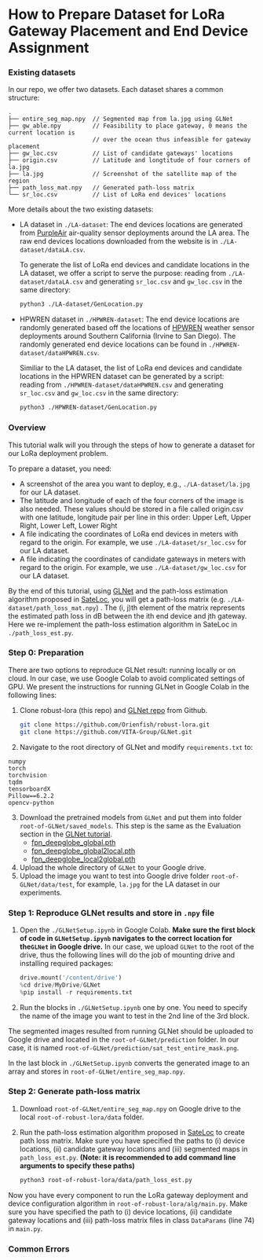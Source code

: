 # How to Prepare Dataset for LoRa Gateway Placement and End Device Assignment

### Existing datasets

In our repo, we offer two datasets. Each dataset shares a common structure:

```
.
├── entire_seg_map.npy  // Segmented map from la.jpg using GLNet
├── gw_able.npy         // Feasibility to place gateway, 0 means the current location is
                        // over the ocean thus infeasible for gateway placement
├── gw_loc.csv          // List of candidate gateways' locations 
├── origin.csv          // Latitude and longtitude of four corners of la.jpg
├── la.jpg              // Screenshot of the satellite map of the region
├── path_loss_mat.npy   // Generated path-loss matrix
└── sr_loc.csv          // List of LoRa end devices' locations
```

More details about the two existing datasets:

* LA dataset in `./LA-dataset`: The end devices locations are generated from [PurpleAir](https://www2.purpleair.com/) air-quality sensor deployments around the LA area. The raw end devices locations downloaded from the website is in `./LA-dataset/dataLA.csv`.

  To generate the list of LoRa end devices and candidate locations in the LA dataset, we offer a script to serve the purpose:  reading from `./LA-dataset/dataLA.csv` and generating `sr_loc.csv` and `gw_loc.csv` in the same directory:

  ```bash
  python3 ./LA-dataset/GenLocation.py
  ```

* HPWREN dataset in `./HPWREN-dataset`: The end device locations are randomly generated based off the locations of [HPWREN](https://hpwren.ucsd.edu/Sensors/) weather sensor deployments around Southern California (Irvine to San Diego). The randomly generated end device locations can be found in `./HPWREN-dataset/dataHPWREN.csv`.

  Similiar to the LA dataset, the list of LoRa end devices and candidate locations in the HPWREN dataset can be generated by a script:  
  reading from `./HPWREN-dataset/dataHPWREN.csv` and generating `sr_loc.csv` and `gw_loc.csv` in the same directory: 
  ```bash
  python3 ./HPWREN-dataset/GenLocation.py
  ```

### Overview

This tutorial walk will you through the steps of how to generate a dataset for our LoRa deployment problem.

To prepare a dataset, you need:

* A screenshot of the area you want to deploy, e.g., `./LA-dataset/la.jpg` for our LA dataset. 
* The latitude and longitude of each of the four corners of the image is also needed. These values should be stored in a file called origin.csv with one latitude, longitude pair per line in this order: Upper Left, Upper Right, Lower Left, Lower Right
* A file indicating the coordinates of LoRa end devices in meters with regard to the origin. For example, we use `./LA-dataset/sr_loc.csv` for our LA dataset.
* A file indicating the coordinates of candidate gateways in meters with regard to the origin. For example, we use `./LA-dataset/gw_loc.csv` for our LA dataset.

By the end of this tutorial, using [GLNet](https://github.com/VITA-Group/GLNet) and the path-loss estimation algorithm proposed in [SateLoc](https://ieeexplore.ieee.org/abstract/document/9111031), you will get a path-loss matrix (e.g. `./LA-dataset/path_loss_mat.npy`) . The (i, j)th element of the matrix represents the estimated path loss in dB between the ith end device and jth gateway. Here we re-implement the path-loss estimation algorithm in SateLoc in `./path_loss_est.py`.

### Step 0: Preparation 

There are two options to reproduce GLNet result: running locally or on cloud. In our case, we use Google Colab to avoid complicated settings of GPU. We present the instructions for running GLNet in Google Colab in the following lines:

1. Clone robust-lora (this repo) and [GLNet repo](https://github.com/VITA-Group/GLNet) from Github. 

   ```bash
   git clone https://github.com/Orienfish/robust-lora.git
   git clone https://github.com/VITA-Group/GLNet.git
   ```

2. Navigate to the root directory of GLNet and modify `requirements.txt` to:

```
numpy
torch
torchvision
tqdm
tensorboardX
Pillow==6.2.2
opencv-python
```

3. Download the pretrained models from `GLNet` and put them into folder `root-of-GLNet/saved_models`. This step is the same as the Evaluation section in the [GLNet tutorial](https://github.com/VITA-Group/GLNet).
   * [fpn_deepglobe_global.pth](https://drive.google.com/file/d/1xUJoNEzj5LeclH9tHXZ2VsEI9LpC77kQ/view?usp=sharing)
   * [fpn_deepglobe_global2local.pth](https://drive.google.com/file/d/1_lCzi2KIygcrRcvBJ31G3cBwAMibn_AS/view?usp=sharing)
   * [fpn_deepglobe_local2global.pth](https://drive.google.com/file/d/198EcAO7VN8Ujn4N4FBg3sRgb8R_UKhYv/view?usp=sharing)
4. Upload the whole directory of `GLNet` to your Google drive. 
5. Upload the image you want to test into Google drive folder `root-of-GLNet/data/test`, for example, `la.jpg` for the LA dataset in our experiments.

### Step 1: Reproduce GLNet results and store in `.npy` file

1. Open the `./GLNetSetup.ipynb` in Google Colab. **Make sure the first block of code in `GLNetSetup.ipynb` navigates to the correct location for the`GLNet` in Google drive.** In our case, we upload `GLNet` to the root of the drive, thus the following lines will do the job of mounting drive and installing required packages:

   ```python
   drive.mount('/content/drive')
   %cd drive/MyDrive/GLNet
   %pip install -r requirements.txt
   ```

2. Run the blocks in `./GLNetSetup.ipynb` one by one. You need to specify the name of the image you want to test in the 2nd line of the 3rd block.

The segmented images resulted from running GLNet should be uploaded to Google drive and located in the `root-of-GLNet/prediction` folder. In our case, it is named `root-of-GLNet/prediction/sat_test_entire_mask.png`. 

In the last block in `./GLNetSetup.ipynb` converts the generated image to an array and stores in `root-of-GLNet/entire_seg_map.npy`.

### Step 2: Generate path-loss matrix 

1. Download `root-of-GLNet/entire_seg_map.npy` on Google drive to the local `root-of-robust-lora/data` folder. 

2. Run the path-loss estimation algorithm proposed in [SateLoc](https://ieeexplore.ieee.org/abstract/document/9111031) to create path loss matrix. Make sure you have specified the paths to (i) device locations, (ii) candidate gateway locations and (iii) segmented maps in `path_loss_est.py`. **(Note: it is recommended to add command line arguments to specify these paths)**

   ```bash
   python3 root-of-robust-lora/data/path_loss_est.py
   ```

Now you have every component to run the LoRa gateway deployment and device configuration algorithm in `root-of-robust-lora/alg/main.py`. Make sure you have specified the path to (i) device locations, (ii) candidate gateway locations and (iii) path-loss matrix files in class `DataParams` (line 74) in `main.py`.

### Common Errors

